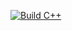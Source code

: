 [![Build C++](https://github.com/gnmeyer/CI-Intro/actions/workflows/main.yml/badge.svg)](https://github.com/gnmeyer/CI-Intro/actions/workflows/main.yml)
